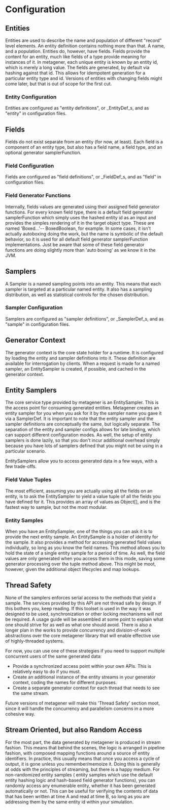 Configuration
=============

## Entities
Entities are used to describe the name and population of different "record" level elements.
An entity definition contains nothing more than that. A name, and a population. Entities do,
however, have fields. Fields provide the content for an entity, much like fields of a type
provide meaning for instances of it. In metagener, each unique entity is known by an entity id,
which is merely a long value. The fields are generated, by default via hashing against that id.
This allows for idempotent generation for a particular entity type and id. Versions of entities
with changing fields might come later, but that is out of scope for the first cut.

### Entity Configuration
Entities are configured as "entity definitions", or _EntityDef_s, and as "entity" in configuration files.

## Fields
Fields do not exist separate from an entity (for now, at least). Each field is a component of an
entity type, but also has a field name, a field type, and an optional generator samplerFunction.

### Field Configuration
Fields are configured as "field definitions", or _FieldDef_s, and as "field" in configuration files.

### Field Generator Functions
Internally, fields values are generated using their assigned field generator functions. For every
known field type, there is a default field generator samplerFunction which simply uses the hashed entity id
as an input and provides the simples rendering of it in the target object type. These are named
'Boxed...'-- BoxedBoolean, for example. In some cases, it isn't actually autoboxing doing the work, but
the name is symbolic of the default behavior, so it is used for all default field generator samplerFunction
implementations. Just be aware that some of these field generator functions are doing slightly more than
'auto boxing' as we know it in the JVM.

## Samplers
A Sampler is a named sampling points into an entity. This means that each sampler is targeted at
a particular named entity. It also has a sampling distribution, as well as statistical controls
for the chosen distribution.

### Sampler Configuration
Samplers are configured as "sampler definitions", or _SamplerDef_s, and as "sample" in configuration files.

## Generator Context
The generator context is the core state holder for a runtime. It is configured by loading the entity
and sampler definitions into it. These definition are available for interrogation by clients. When a request
is made for a named sampler, an EntitySampler is created, if possible, and cached in the generator context.

## Entity Samplers
The core service type provided by metagener is an EntitySampler. This is the access point for consuming
generated entities. Metagener creates an entity sampler for you when you ask for it by
the sampler name you gave it via a SamplerDef. It is important to note that the entity sampler
and the sampler definitions are conceptually the same, but logically separate. The separation of the entity
and sampler configs allows for late binding, which can support different configuration modes. As well, the
setup of entity samplers is done lazily, so that you don't incur additional overhead simply because you have lots
of samplers defined that you might not be using in a particular scenario.

EntitySamplers allow you to access generated data in a few ways, with a few trade-offs.

### Field Value Tuples
The most efficient, assuming you are actually using all the fields on an entity, is to ask the EntitySampler
to yield a value tuple of all the fields you have defined for it. This provides an array of values as
Object[], and is the fastest way to sample, but not the most modular.

### Entity Samples
When you have an EntitySampler, one of the things you can ask it is to provide the next entity sample.
An EntitySample is a holder of identity for the sample. It also provides a method for accessing generated
field values individually, so long as you know the field names. This method allows you to hold the state
of a single entity sample for a period of time. As well, the field values are only generated when you
access them in this mode, saving some generator processing over the tuple method above. This might be
moot, however, given the additional object lifecycles and map lookups.

## Thread Safety
None of the samplers enforces serial access to the methods that yield a sample. The services provided by this API
are not thread safe by design. If this bothers you, keep reading. If this toolset is used in the way it was
designed to be used, synchronization or other locking mechanisms will not be required. A usage guide will
be assembled at some point to explain what one should strive for as well as what one should avoid. There is also
a longer plan in the works to provide concurrency and division-of-work abstractions over the core metagener
library that will enable effective use of highly-threaded systems.

For now, you can use one of these strategies if you need to support multiple concurrent users of the same generated data:

- Provide a synchronized access point within your own APIs. This is relatively easy to do if you must.
- Create an additional instance of the entity streams in your generator context, coding the names for different purposes.
- Create a separate generator context for each thread that needs to see the same stream.

Future versions of metagener will make this 'Thread Safety' section moot, since it will handle the concurrency and
parallelism concerns in a more cohesive way.

## Stream Oriented, but also Random Access
For the most part, the data generated by metagener is produced in stream fashion. This means that behind the scenes,
the logic is arranged in pipeline fashion, with composed mapping functions around a source of entity identifiers.
In practice, this usually means that once you access a cycle of output, it is gone unless you remember/memoize it. Doing
this is generally at odds with the principles of streaming, but there is a happy medium. For non-randomized entity samples
( entity samples which use the default entity hashing logic and hash-based field generator functions), you can randomly
access any enumerable entity, whether it has been generated automatically or not. This can be useful for verifying the
contents of data that has been written at time A and read at time B, so long as you are addressing them by the same
entity id within your simulation.






